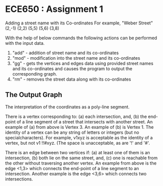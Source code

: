 # ECE650 : Assignment 1

Adding a street name with its Co-ordinates
For example,
"Weber Street" (2,-1) (2,2) (5,5) (5,6) (3,8)

With the help of below commands the following actions can be performed with the input data.
1. "add" - addition of street name and its co-ordinates
2. "mod" - modification into the street name and its co-ordinates
3. "gg"  - gets the vertices and edges data using provided street names and its co-ordinates and causes the program to output the corresponding graph.
4. "rm"  - removes the street data along with its co-ordinates


## The Output Graph

The interpretation of the coordinates as a poly-line segment.

There is a vertex corresponding to: 
(a) each intersection, and, 
(b) the end-point of a line segment of a street that intersects with another street. 
An example of (a) from above is Vertex 3. 
An example of (b) is Vertex 1. The identity of a vertex can be any string of letters or integers (but no specialcharacters). For example, v1xyz is acceptable as the identity of a vertex, but not v1 !!#xyz. (The space is unacceptable, as are '!' and '#'.

There is an edge between two vertices if: 
(a) at least one of them is an intersection, 
(b) both lie on the same street, and, 
(c) one is reachable from the other without traversing another vertex.
An example from above is the edge <1,3> which connects the end-point of a line segment to an intersection. Another example is the edge <3,6> which connects two intersections.